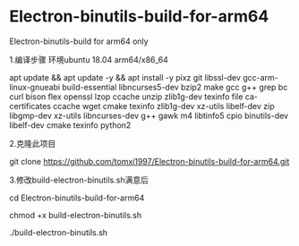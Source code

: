 # Electron-binutils-build-for-arm64
Electron-binutils-build for arm64 only 

1.编译步骤
环境ubuntu 18.04 arm64/x86_64

apt update && apt update -y && apt install -y pixz git libssl-dev gcc-arm-linux-gnueabi build-essential libncurses5-dev bzip2 make gcc g++ grep bc curl bison flex openssl lzop ccache unzip zlib1g-dev texinfo file ca-certificates ccache wget cmake texinfo zlib1g-dev xz-utils libelf-dev zip libgmp-dev xz-utils libncurses-dev g++ gawk m4 libtinfo5 cpio binutils-dev libelf-dev cmake texinfo python2

2.克隆此项目

git clone https://github.com/tomxi1997/Electron-binutils-build-for-arm64.git

3.修改build-electron-binutils.sh满意后

cd Electron-binutils-build-for-arm64

chmod +x build-electron-binutils.sh

./build-electron-binutils.sh

